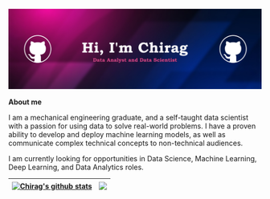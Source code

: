 [![Chirag B Has a lot of ideas.](https://github.com/Chirag05B/Chirag05B/blob/main/assets/Chirag%20Header.jpg)](https://www.linkedin.com/in/chirag05b)

**About me**

I am a mechanical engineering graduate, and a self-taught data scientist with a passion for using data to solve real-world problems. I have a proven ability to develop and deploy machine learning models, as well as communicate complex technical concepts to non-technical audiences.

I am currently looking for opportunities in Data Science, Machine Learning, Deep Learning, and Data Analytics roles.



| <a href="https://github.com/Chirag05B"><img align="center" src="https://github-readme-stats.vercel.app/api?username=chirag05b&show_icons=true&include_all_commits=true&theme=radical&hide_border=true" alt="Chirag's github stats" /></a> | <a href="https://github.com/Chirag05B"><img align="center" src="https://github-readme-stats.vercel.app/api/top-langs/?username=chirag05b&layout=donut&theme=radical&hide_border=true" /></a> |
| ------------- | ------------- |
